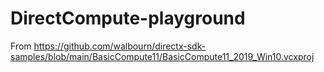 DirectCompute-playground
=========================
From https://github.com/walbourn/directx-sdk-samples/blob/main/BasicCompute11/BasicCompute11_2019_Win10.vcxproj